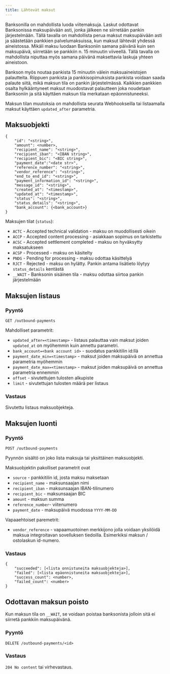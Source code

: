 ```yaml
---
title: Lähtevät maksut
---
```


Banksonilla on mahdollista luoda viitemaksuja. Laskut odottavat Banksonissa maksupäivään asti, jonka jälkeen ne siirretään pankin järjestelmään. Tällä tavalla on mahdollista perua maksut maksupäivään asti ja säästetään pankkien palvelumaksuissa, kun maksut lähtevät yhdessä aineistossa. Mikäli maksu luodaan Banksoniin samana päivänä kuin sen maksupäivä, siirretään se pankkiin n. 15 minuutin viiveellä. Tällä tavalla on mahdollista niputtaa myös samana päivänä maksettavia laskuja yhteen aineistoon.

Bankson myös noutaa pankista 15 minuutin välein maksuaineistojen palautteita. Riippuen pankista ja pankkisopimuksista pankista voidaan saada palaute siitä, mikä maksun tila on pankin järjestelmässä. Kaikkien pankkien osalta hylkääntyneet maksut muodostavat palautteen joka noudetaan Banksoniin ja sitä käyttäen maksun tila merkataan epäonnistuneeksi.

Maksun tilan muutoksia on mahdollista seurata Webhookseilla tai listaamalla maksut käyttäen `updated_after` parametria.

## Maksuobjekti

```
{
    "id": "<string>",
    "amount": <number>,
    "recipient_name": "<string>",
    "recipient_iban": "<IBAN string>",
    "recipient_bic": "<BIC string>",
    "payment_date":"<date str>",
    "reference_number": "<string>",
    "vendor_reference": "<string>",
    "end_to_end_id": "<string>",
    "payment_information_id": "<string>",
    "message_id": "<string>",
    "created_at": "<timestamp>",
    "updated_at": "<timestamp>",
    "status": "<string>",
    "status_details": "<string>",
    "bank_account": {<bank_account>}
}
```

Maksujen tilat (`status`):

 * `ACTC` - Accepted technical validation - maksu on muodollisesti oikein
 * `ACCP` - Accepted content processing - asiakkaan sopimus on tarkistettu
 * `ACSC` - Accepted settlement completed - maksu on hyväksytty maksatukseen
 * `ACSP` - Processed - maksu on käsitelty
 * `PNDG` - Pending for processing - maksu odottaa käsittelyä
 * `RJCT` - Rejected - maksu on hylätty. Pankin antama lisätieto löytyy `status_details` kentästä
 * `__WAIT` - Banksonin sisäinen tila - maksu odottaa siirtoa pankin järjestelmään

## Maksujen listaus

### Pyyntö

`GET /outbound-payments`

Mahdolliset parametrit:

 * `updated_after=<timestamp>` - listaus palauttaa vain maksut joiden `updated_at` on myöhemmin kuin annettu parametri.
 * `bank_account=<bank account id>` - suodatus pankkitilin id:llä
 * `payment_date_min=<timestamp>` - maksut joiden maksupäivä on annettua parametria myöhemmin
 * `payment_date_max=<timestamp>` - maksut joiden maksupäivä on annettua parametria ennemmin
 * `offset` - sivutettujen tulosten alkupiste
 * `limit` - sivutettujan tulosten määrä per listaus

### Vastaus

Sivutettu listaus maksuobjekteja.

## Maksujen luonti

### Pyyntö

`POST /outbound-payments`

Pyynnön sisältö on joko lista maksuja tai yksittäinen maksuobjekti.

Maksuobjektin pakolliset parametrit ovat

 * `source` - pankkitilin id, josta maksu maksetaan
 * `recipient_name` - maksunsaajan nimi
 * `recipient_iban` - maksunsaajan IBAN-tilinumero
 * `recipient_bic` - maksunsaajan BIC
 * `amount` - maksun summa
 * `reference_number`- viitenumero
 * `payment_date` - maksupäivä muodossa `YYYY-MM-DD`

Vapaaehtoiset paremetrit:

 * `vendor_reference` - vapaamuotoinen merkkijono jolla voidaan yksilöidä maksua integroitavan sovelluksen tiedoilla. Esimerkiksi maksun / ostolaskun id-numero.

### Vastaus

 ```
 {
     "succeeded": [<lista onnistuneita maksuobjekteja>],
     "failed": [<lista epäonnistuneita maksuobjekteja>],
     "success_count": <number>,
     "failed_count": <number>
 }
 ```

## Odottavan maksun poisto

Kun maksun tila on `__WAIT`, se voidaan poistaa banksonista jolloin sitä ei siirretä pankkiin maksupäivänä.

### Pyyntö

`DELETE /outbound-payments/<id>`

### Vastaus

`204 No content` tai virhevastaus.